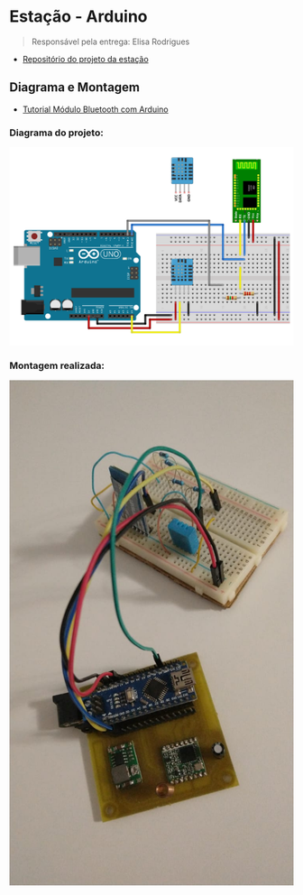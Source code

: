 # Estação - Arduino

> Responsável pela entrega: Elisa Rodrigues

- [Repositório do projeto da estação](https://github.com/TeleDevs/SMQG-Station)

## Diagrama e Montagem

- [Tutorial Módulo Bluetooth com Arduino](https://www.filipeflop.com/blog/tutorial-modulo-bluetooth-com-arduino/)

### Diagrama do projeto:

![](img/Circuito_BT_DHT11.png)

### Montagem realizada:

![](img/pj3_circuito.jpeg)
